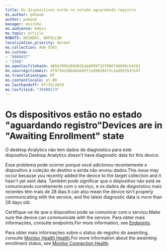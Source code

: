 ```yaml
---
title: Os dispositivos estão no estado aguardando registro
ms.author: pebaum
author: pebaum
manager: mnirkhe
ms.audience: Admin
ms.topic: article
ROBOTS: NOINDEX, NOFOLLOW
localization_priority: Normal
ms.collection: Adm_O365
ms.custom:
- "9000657"
- "2508"
ms.openlocfilehash: 46bb390bd89d82bab8099f15f086746800cb4261
ms.sourcegitcommit: 8f97342d8b46ab05f1e89018473caad9d35431df
ms.translationtype: MT
ms.contentlocale: pt-BR
ms.lasthandoff: 07/19/2019
ms.locfileid: "35800173"
---
```

# <a name="devices-are-in-awaiting-enrollment-state"></a><span data-ttu-id="8913c-102">Os dispositivos estão no estado "aguardando registro"</span><span class="sxs-lookup"><span data-stu-id="8913c-102">Devices are in "Awaiting Enrollment" state</span></span>

<span data-ttu-id="8913c-103">O desktop Analytics não tem dados de diagnóstico para este dispositivo.</span><span class="sxs-lookup"><span data-stu-id="8913c-103">Desktop Analytics doesn't have diagnostic data for this device.</span></span> 

<span data-ttu-id="8913c-104">Esse problema pode ocorrer porque você adicionou recentemente o dispositivo à coleção de destino e ainda não enviou dados.</span><span class="sxs-lookup"><span data-stu-id="8913c-104">This issue may occur because you recently added the device to the target collection and it hasn't yet sent data.</span></span> <span data-ttu-id="8913c-105">Também pode significar que o dispositivo não está se comunicando corretamente com o serviço, e os dados de diagnóstico mais recentes têm mais de 28 dias.</span><span class="sxs-lookup"><span data-stu-id="8913c-105">It can also mean the device isn't properly communicating with the service, and the latest diagnostic data is more than 28 days old.</span></span>

<span data-ttu-id="8913c-106">Certifique-se de que o dispositivo pode se comunicar com o serviço.</span><span class="sxs-lookup"><span data-stu-id="8913c-106">Make sure the device can communicate with the service.</span></span> <span data-ttu-id="8913c-107">Para obter mais informações, [](https://docs.microsoft.com/sccm/desktop-analytics/enable-data-sharing#endpoints)consulte endpoints.</span><span class="sxs-lookup"><span data-stu-id="8913c-107">For more information, see [Endpoints](https://docs.microsoft.com/sccm/desktop-analytics/enable-data-sharing#endpoints).</span></span>

<span data-ttu-id="8913c-108">Para obter mais informações sobre o status do registro do awainting, consulte [Monitor Health Health](https://docs.microsoft.com/sccm/desktop-analytics/monitor-connection-health#awaiting-enrollment).</span><span class="sxs-lookup"><span data-stu-id="8913c-108">For more information about the awainting enrollment status, see [Monitor Connection Health](https://docs.microsoft.com/sccm/desktop-analytics/monitor-connection-health#awaiting-enrollment).</span></span>